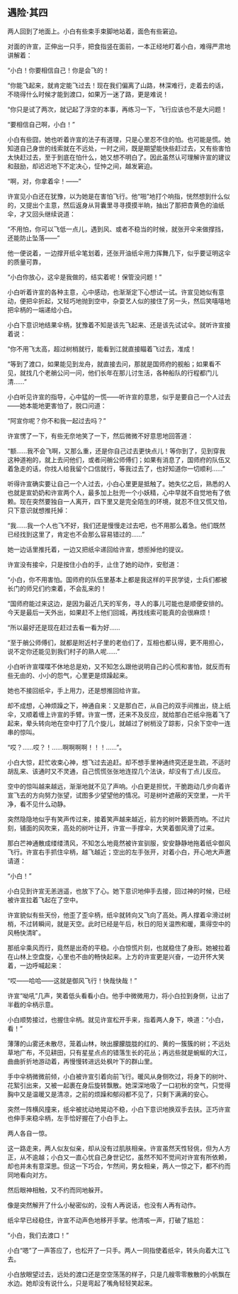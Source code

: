 ## 遇险·其四

两人回到了地面上。小白有些束手束脚地站着，面色有些窘迫。

对面的许宣，正伸出一只手，把食指竖在面前，一本正经地盯着小白，难得严肃地讲解着：

“小白！你要相信自己！你是会飞的！

“你能飞起来，就肯定能飞过去！现在我们偏离了山路，林深难行，走着去的话，不晓得什么时候才能到渡口，如果万一迷了路，更是难说！

“你只是试了两次，就记起了浮空的本事，再练习一下，飞行应该也不是大问题！

“要相信自己啊，小白！”

小白有些囧，她也听着许宣的法子有道理，只是心里忍不住的怕。也可能是慌。她知道自己身世的线索就在不远处，一时之间，既是期望能快些赶过去，又有些害怕太快赶过去，至于到底在怕什么，她又想不明白了。因此虽然认可理解许宣的建议和鼓励，却迟迟地下不定决心，怔忡之间，越发窘迫。

“啊，对，你拿着伞！——”

许宣见小白还在犹豫，以为她是在害怕飞行。他“啪”地打个响指，恍然想到什么似的，又提出个主意，然后返身从背囊里寻寻摸摸半晌，抽出了那把杏黄色的油纸伞，才又回头继续说道：

“不用怕，你可以飞低一点儿，遇到风、或者不稳当的时候，就张开伞来做撑挡，还能防止坠落——”

他一便说着，一边撑开纸伞笔划着，还张开油纸伞用力挥舞几下，似乎要证明这伞的质量可靠，

“小白你放心，这伞是我做的，结实着呢！保管没问题！”

小白听着许宣的各种主意，心中感动，也渐渐定下心想试一试。许宣见她似有意动，便把伞折起，又轻巧地抛到空中，杂耍艺人似的接住了另一头，然后笑嘻嘻地把伞柄的一端递给小白。

小白下意识地结果伞柄，犹豫着不知是该先飞起来、还是该先试试伞。就听许宣接着说：

“你不用飞太高，超过树梢就行，能看到江就直接瞄着飞过去，准成！

“等到了渡口，如果能见到龙舟，就直接去问，那就是国师府的舰船；如果看不见，就找几个老艄公问一问，他们长年在那儿讨生活，各种船队的行程都门儿清……”

小白听见许宣的指导，心中猛的一慌——听许宣的意思，似乎是要自己一个人过去——她本能地更害怕了，脱口问道：

“阿宣你呢？你不和我一起过去吗？”

许宣愣了一下，有些无奈地笑了一下，然后微微不好意思地回答道：

“额……我不会飞啊，又那么重，还是你自己过去更快点儿！等你到了，见到穿我这种道袍的，就上去问他们，或者问艄公师傅们；如果有消息了，国师府的队伍又着急走的话，你找人给我留个口信就行，等我过去了，也好知道你一切顺利……”

听得许宣确实要让自己一个人过去，小白心里更是抵触了。她失忆之后，熟悉的人也就是宣奶奶和许宣两个人，最多加上肚兜一个小妖精，心中早就不自觉地有了依赖。现在突然要独自一人离开，四下里又是完全陌生的环境，就忍不住又慌又怕，只下意识就想推托掉：

“我……我一个人也飞不好，我们还是慢慢走过去吧，也不用那么着急。他们既然已经找到这里了，肯定也不会那么容易错过的……”

她一边话里推托着，一边又把纸伞递回给许宣，想拒掉他的提议。

许宣没有接伞，只是按住小白的手，止住了她的动作，安慰道：

“小白，你不用害怕。国师府的队伍里基本上都是我这样的平民学徒，士兵们都被长门的师兄们约束着，不会乱来的！

“国师府能过来这边，是因为最近几天的军务，寻人的事儿可能也是顺便安排的。今天是最后一天外出，如果赶不上他们回城，再找线索可能真的会很麻烦！

“所以最好还是现在赶过去看一看为好……

“至于艄公师傅们，就都是附近村子里的老伯们了，互相也都认得，更不用担心，说不定你还能见到我们村子的熟人呢……”

小白听许宣喋喋不休地总是劝，又不知怎么跟他说明自己的心慌和害怕，就反而有些无由的、小小的怨气，心里更是烦躁起来。

她也不接回纸伞，手上用力，还是想推回给许宣。

却不成想，心神烦躁之下，神通自来：又是那白芒，从自己的双手间推出，绕上纸伞，又顺着缠上许宣的手臂。许宣一愣，还来不及反应，就给那白芒纸伞拖着飞了起来，晕头转向地在空中打了几个旋儿，就越过了树梢没了踪影，只余下空中一连串的惊叫。

“哎？……哎？！……啊啊啊啊！！！……”。

小白大惊，赶忙收束心神，想飞过去追赶。却不想手里神通终究还是生疏，不适时胡乱来、该通时又不灵通，自己慌慌张张地连捏几个法诀，却没有丁点儿反应。

空中的惊叫越来越远，渐渐地就不见了声响。小白更是担忧，干脆跑动几步向着许宣飞去的方向努力张望，试图多少望望他的情况。可是树叶遮蔽的天空里，一片干净，看不见什么动静。

突然隐隐地似乎有笑声传过来，接着笑声越来越近，前方的树叶簌簌而响。不过片刻，铺面的风吹来，高处的树叶让开，许宣一手撑伞，大笑着御风滑了过来。

那白芒神通散成缕缕清风，不知怎么地竟然被许宣驯服，安安静静地拖着纸伞御风飞行。许宣右手抓住伞柄，越飞越近；空出的左手张开，对着小白，开心地大声邀请道：

“小白！”

小白见到许宣无恙逍遥，也放下了心。她下意识地伸手去接，回过神的时候，已经被许宣拉着飞起在了空中。

许宣貌似有些天份，他歪了歪伞柄，纸伞就转向又飞向了高处。两人撑着伞滑过树梢，不过转瞬间，就是天空。此时已经是午后，秋日的阳关温煦和暖，熏得空中的风畅快清旷。

那纸伞乘风而行，竟然是出奇的平稳。小白惊慌片刻，也就稳住了身形。她被拉着在山林上空盘旋，心里也不由的畅快起来。上方的许宣更是兴奋，一边开怀大笑着，一边呼喊起来：

“哎——哈哈——这就是御风飞行！快哉快哉！”

许宣“呦吼”几声，笑着低头看看小白。他手中微微用力，将小白拉到身侧，让出了半截的伞柄示意。

小白顺势接过，也握住伞柄。就见许宣松开手来，指着两人身下，唤道：“小白，看！”

薄薄的山雾还未散尽，笼着山林，映出朦朦胧胧的红的、黄的一簇簇的树；不远处草地广布，不见耕田，只有星星点点的错落生长的花丛；再远些就是蜿蜒的大江，曲曲折折地游动着，再慢慢转进远处枫叶下的群山里。

手中伞柄微微前倾，小白被许宣引着向前飞行。暖风从身侧吹过，将身下的树叶、花絮引出来，又被一起裹在身后旋转飘散。她深深地吸了一口初秋的空气，只觉得胸中又是温暖又是清凉，之前的烦躁和郁闷都不见了，只剩下满满的安心。

突然一阵横风撞来，纸伞被扰动地晃动不稳，小白下意识地换双手去扶。正巧许宣也伸手来稳伞柄，左手恰好握在了小白手上。

两人各自一惊。

这一路走来，两人似友似亲，却从没有过肌肤相亲。许宣虽然天性轻佻，但为人方正，从不逾越；小白又一直心忧自己身世记忆，虽然不知不觉间对许宣有所依赖，却也并未有意深思。但这一下巧合，乍然间，男女相亲，两人一惊之下，都不约而同地看向对方。

然后眼神相触，又不约而同地躲开。

像是突然解开了什么小秘密似的，没有人再说话，也没有人再有动作。

纸伞早已经稳住，许宣不动声色地移开手掌。他清咳一声，打破了尴尬：

“小白，我们去渡口！”

小白“嗯”了一声答应了，也松开了一只手。两人一同指使着纸伞，转头向着大江飞去。

小白放眼望过去，远处的渡口还是空空荡荡的样子，只是几艘零零散散的小帆飘在水边。她却没有说什么，只是弯起了嘴角轻轻笑起来。